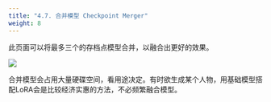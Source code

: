 ```yaml
---
title: "4.7. 合并模型 Checkpoint Merger"
weight: 8
---
```


此页面可以将最多三个的存档点模型合并，以融合出更好的效果。

![](../../../images/checkpoint-merger-1.webp)

合并模型会占用大量硬碟空间，看用途决定。有时欲生成某个人物，用基础模型搭配LoRA会是比较经济实惠的方法，不必频繁融合模型。
